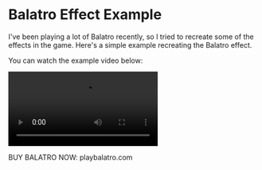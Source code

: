# Balatro Effect Example

I've been playing a lot of Balatro recently, so I tried to recreate some of the effects in the game. Here's a simple example recreating the Balatro effect.

You can watch the example video below:

![Balatro Effect](./.github/mp4/source.mp4)

BUY BALATRO NOW: playbalatro.com